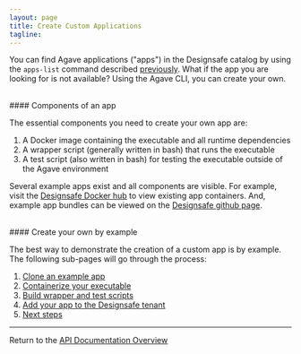 ```yaml
---
layout: page
title: Create Custom Applications
tagline:
---
```


You can find Agave applications ("apps") in the Designsafe catalog by using the `apps-list`
command described [previously](find_application.md). What if the app you are
looking for is not available? Using the Agave CLI, you can create your own.

<br> 
#### Components of an app

The essential components you need to create your own app are:

1. A Docker image containing the executable and all runtime dependencies
2. A wrapper script (generally written in bash) that runs the executable
3. A test script (also written in bash) for testing the executable outside of the Agave environment

Several example apps exist and all components are visible. For example, visit the
[Designsafe Docker hub](https://hub.docker.com/u/sd2e/) to view existing app containers.
And, example app bundles can be viewed on the
[Designsafe github page](https://github.com/Designsafe/reactors-etl/tree/master/reactors).

<br>
#### Create your own by example

The best way to demonstrate the creation of a custom app is by example. The 
following sub-pages will go through the process:

1. [Clone an example app](create_app_01.md)
2. [Containerize your executable](create_app_02.md)
3. [Build wrapper and test scripts](create_app_03.md)
4. [Add your app to the Designsafe tenant](create_app_04.md)
5. [Next steps](create_app_05.md)


---
Return to the [API Documentation Overview](../index.md)
